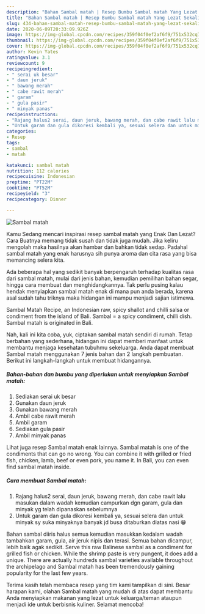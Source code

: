 ```yaml
---
description: "Bahan Sambal matah | Resep Bumbu Sambal matah Yang Lezat Sekali"
title: "Bahan Sambal matah | Resep Bumbu Sambal matah Yang Lezat Sekali"
slug: 434-bahan-sambal-matah-resep-bumbu-sambal-matah-yang-lezat-sekali
date: 2020-06-09T20:33:09.926Z
image: https://img-global.cpcdn.com/recipes/359f04f0ef2af6f9/751x532cq70/sambal-matah-foto-resep-utama.jpg
thumbnail: https://img-global.cpcdn.com/recipes/359f04f0ef2af6f9/751x532cq70/sambal-matah-foto-resep-utama.jpg
cover: https://img-global.cpcdn.com/recipes/359f04f0ef2af6f9/751x532cq70/sambal-matah-foto-resep-utama.jpg
author: Kevin Yates
ratingvalue: 3.1
reviewcount: 9
recipeingredient:
- " serai uk besar"
- " daun jeruk"
- " bawang merah"
- " cabe rawit merah"
- " garam"
- " gula pasir"
- " minyak panas"
recipeinstructions:
- "Rajang halus2 serai, daun jeruk, bawang merah, dan cabe rawit lalu masukan dalam wadah kemudian campurkan dgn garam, gula dan minyak yg telah dipanaskan sebelumnya"
- "Untuk garam dan gula dikoresi kembali ya, sesuai selera dan untuk minyak sy suka minyaknya banyak jd busa ditaburkan diatas nasi 😁"
categories:
- Resep
tags:
- sambal
- matah

katakunci: sambal matah 
nutrition: 112 calories
recipecuisine: Indonesian
preptime: "PT22M"
cooktime: "PT52M"
recipeyield: "3"
recipecategory: Dinner

---
```



![Sambal matah](https://img-global.cpcdn.com/recipes/359f04f0ef2af6f9/751x532cq70/sambal-matah-foto-resep-utama.jpg)

Kamu Sedang mencari inspirasi resep sambal matah yang Enak Dan Lezat? Cara Buatnya memang tidak susah dan tidak juga mudah. Jika keliru mengolah maka hasilnya akan hambar dan bahkan tidak sedap. Padahal sambal matah yang enak harusnya sih punya aroma dan cita rasa yang bisa memancing selera kita.

Ada beberapa hal yang sedikit banyak berpengaruh terhadap kualitas rasa dari sambal matah, mulai dari jenis bahan, kemudian pemilihan bahan segar, hingga cara membuat dan menghidangkannya. Tak perlu pusing kalau hendak menyiapkan sambal matah enak di mana pun anda berada, karena asal sudah tahu triknya maka hidangan ini mampu menjadi sajian istimewa.

Sambal Matah Recipe, an Indonesian raw, spicy shallot and chilli salsa or condiment from the island of Bali. Sambal = a spicy condiment, chilli dish. Sambal matah is originated in Bali.


Nah, kali ini kita coba, yuk, ciptakan sambal matah sendiri di rumah. Tetap berbahan yang sederhana, hidangan ini dapat memberi manfaat untuk membantu menjaga kesehatan tubuhmu sekeluarga. Anda dapat membuat Sambal matah menggunakan 7 jenis bahan dan 2 langkah pembuatan. Berikut ini langkah-langkah untuk membuat hidangannya.

<!--inarticleads1-->

##### Bahan-bahan dan bumbu yang diperlukan untuk menyiapkan Sambal matah:

1. Sediakan  serai uk besar
1. Gunakan  daun jeruk
1. Gunakan  bawang merah
1. Ambil  cabe rawit merah
1. Ambil  garam
1. Sediakan  gula pasir
1. Ambil  minyak panas


Lihat juga resep Sambal matah enak lainnya. Sambal matah is one of the condiments that can go no wrong. You can combine it with grilled or fried fish, chicken, lamb, beef or even pork, you name it. In Bali, you can even find sambal matah inside. 

<!--inarticleads2-->

##### Cara membuat Sambal matah:

1. Rajang halus2 serai, daun jeruk, bawang merah, dan cabe rawit lalu masukan dalam wadah kemudian campurkan dgn garam, gula dan minyak yg telah dipanaskan sebelumnya
1. Untuk garam dan gula dikoresi kembali ya, sesuai selera dan untuk minyak sy suka minyaknya banyak jd busa ditaburkan diatas nasi 😁


Bahan sambal diiris halus semua kemudian masukkan kedalam wadah tambahkan garam, gula, air jeruk nipis dan terasi. Semua bahan dicampur, lebih baik agak sedikit. Serve this raw Balinese sambal as a condiment for grilled fish or chicken. While the shrimp paste is very pungent, it does add a unique. There are actually hundreds sambal varieties available throughout the archipelago and Sambal matah has been tremendously gaining popularity for the last few years. 

Terima kasih telah membaca resep yang tim kami tampilkan di sini. Besar harapan kami, olahan Sambal matah yang mudah di atas dapat membantu Anda menyiapkan makanan yang lezat untuk keluarga/teman ataupun menjadi ide untuk berbisnis kuliner. Selamat mencoba!
